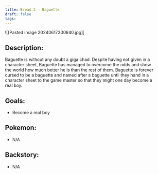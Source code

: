 ```yaml
---
title: Bread 2 - Baguette
draft: false
tags:
---
```

![[Pasted image 20240617200940.jpg]]
## Description:
Baguette is without any doubt a giga chad. Despite having not given in a character sheet, Baguette has managed to overcome the odds and show the world how much better he is than the rest of them. 
Baguette is forever cursed to be a baguette and named after a baguette until they hand in a character sheet to the game master so that they might one day become a real boy.

## Goals:
- Become a real boy

## Pokemon:
- N/A

## Backstory:
- N/A
